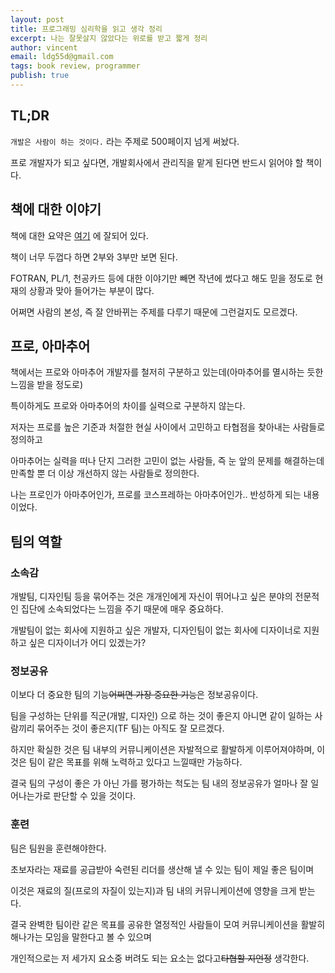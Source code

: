 ```yaml
---
layout: post
title: 프로그래밍 심리학을 읽고 생각 정리
excerpt: 나는 잘못살지 않았다는 위로를 받고 짧게 정리
author: vincent
email: ldg55d@gmail.com
tags: book review, programmer
publish: true
---
```


## TL;DR

`개발은 사람이 하는 것이다.` 라는 주제로 500페이지 넘게 써놨다.

프로 개발자가 되고 싶다면, 개발회사에서 관리직을 맡게 된다면 반드시 읽어야 할 책이다.

## 책에 대한 이야기

책에 대한 요약은 [여기](https://blog.outsider.ne.kr/1112) 에 잘되어 있다.

책이 너무 두껍다 하면 2부와 3부만 보면 된다.

FOTRAN, PL/1, 천공카드 등에 대한 이야기만 빼면 작년에 썼다고 해도 믿을 정도로 현재의 상황과 맞아 들어가는 부분이 많다.

어쩌면 사람의 본성, 즉 잘 안바뀌는 주제를 다루기 때문에 그런걸지도 모르겠다.

## 프로, 아마추어

책에서는 프로와 아마추어 개발자를 철저히 구분하고 있는데(아마추어를 멸시하는 듯한 느낌을 받을 정도로)

특이하게도 프로와 아마추어의 차이를 실력으로 구분하지 않는다.

저자는 프로를 높은 기준과 처절한 현실 사이에서 고민하고 타협점을 찾아내는 사람들로 정의하고

아마추어는 실력을 떠나 단지 그러한 고민이 없는 사람들, 즉 눈 앞의 문제를 해결하는데 만족할 뿐 더 이상 개선하지 않는 사람들로 정의한다.

나는 프로인가 아마추어인가, 프로를 코스프레하는 아마추어인가.. 반성하게 되는 내용이었다.

## 팀의 역할

### 소속감

개발팀, 디자인팀 등을 묶어주는 것은 개개인에게 자신이 뛰어나고 싶은 분야의 전문적인 집단에 소속되었다는 느낌을 주기 때문에 매우 중요하다.

개발팀이 없는 회사에 지원하고 싶은 개발자, 디자인팀이 없는 회사에 디자이너로 지원하고 싶은 디자이너가 어디 있겠는가?

### 정보공유

이보다 더 중요한 팀의 기능~~어쩌면 가장 중요한 기능~~은 정보공유이다.

팀을 구성하는 단위를 직군(개발, 디자인) 으로 하는 것이 좋은지 아니면 같이 일하는 사람끼리 묶어주는 것이 좋은지(TF 팀)는 아직도 잘 모르겠다.

하지만 확실한 것은 팀 내부의 커뮤니케이션은 자발적으로 활발하게 이루어져야하며, 이것은 팀이 같은 목표를 위해 노력하고 있다고 느낄때만 가능하다.

결국 팀의 구성이 좋은 가 아닌 가를 평가하는 척도는 팀 내의 정보공유가 얼마나 잘 일어나는가로 판단할 수 있을 것이다.

### 훈련

팀은 팀원을 훈련해야한다.

초보자라는 재료를 공급받아 숙련된 리더를 생산해 낼 수 있는 팀이 제일 좋은 팀이며 

이것은 재료의 질(프로의 자질이 있는지)과 팀 내의 커뮤니케이션에 영향을 크게 받는다.

결국 완벽한 팀이란 같은 목표를 공유한 열정적인 사람들이 모여 커뮤니케이션을 활발히 해나가는 모임을 말한다고 볼 수 있으며

개인적으로는 저 세가지 요소중 버려도 되는 요소는 없다고~~타협할 지언정~~ 생각한다.
